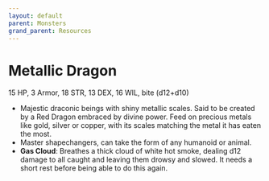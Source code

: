 ```yaml
---
layout: default
parent: Monsters
grand_parent: Resources
---
```


# Metallic Dragon

15 HP, 3 Armor, 18 STR, 13 DEX, 16 WIL, bite (d12+d10)

- Majestic draconic beings with shiny metallic scales. Said to be created by a Red Dragon embraced by divine power. Feed on precious metals like gold, silver or copper, with its scales matching the metal it has eaten the most.
- Master shapechangers, can take the form of any humanoid or animal.
- **Gas Cloud**: Breathes a thick cloud of white hot smoke, dealing d12 damage to all caught and leaving them drowsy and slowed. It needs a short rest before being able to do this again.
